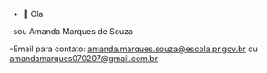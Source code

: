 - 👋 Ola

-sou Amanda Marques de Souza

-Email para contato: amanda.marques.souza@escola.pr.gov.br ou 
amandamarques070207@gmail.com.br

<!---
XaropeAmarga/XaropeAmarga is a ✨ special ✨ repository because its `README.md` (this file) appears on your GitHub profile.
You can click the Preview link to take a look at your changes.
--->
